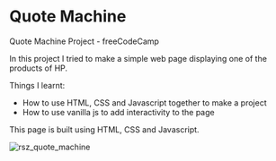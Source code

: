 # Quote Machine
Quote Machine Project - freeCodeCamp

In this project I tried to make a simple web page displaying one of the products of HP.

Things I learnt:
- How to use HTML, CSS and Javascript together to make a project
- How to use vanilla js to add interactivity to the page

This page is built using HTML, CSS and Javascript. 

![rsz_quote_machine](https://user-images.githubusercontent.com/58770446/77085574-d12aaa80-6a00-11ea-832d-a4ffdbe2e65e.png)